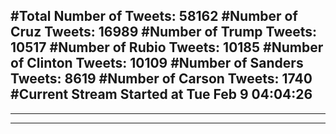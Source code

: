 #Total Number of Tweets: 58162 
#Number of Cruz Tweets: 16989
#Number of Trump Tweets: 10517
#Number of Rubio Tweets: 10185
#Number of Clinton Tweets: 10109
#Number of Sanders Tweets: 8619
#Number of Carson Tweets: 1740
#Current Stream Started at Tue Feb  9 04:04:26
---
---
---
